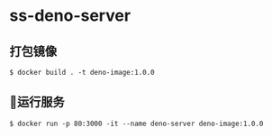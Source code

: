 # ss-deno-server

## 打包镜像
```shell
$ docker build . -t deno-image:1.0.0
```

## 运行服务
```shell
$ docker run -p 80:3000 -it --name deno-server deno-image:1.0.0
```
